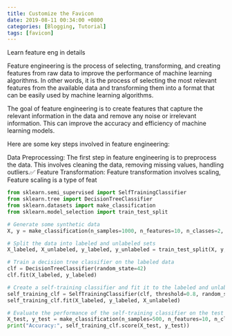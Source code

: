 ```yaml
---
title: Customize the Favicon
date: 2019-08-11 00:34:00 +0800
categories: [Blogging, Tutorial]
tags: [favicon]
---
```



Learn feature eng in details

Feature engineering is the process of selecting, transforming, and creating features from raw data to improve the performance of machine learning algorithms. In other words, it is the process of selecting the most relevant features from the available data and transforming them into a format that can be easily used by machine learning algorithms.

The goal of feature engineering is to create features that capture the relevant information in the data and remove any noise or irrelevant information. This can improve the accuracy and efficiency of machine learning models.

Here are some key steps involved in feature engineering:

Data Preprocessing: The first step in feature engineering is to preprocess the data. This involves 
	 cleaning the  data, 
	removing missing values, 
	handling outliers.✅ 
Feature Transformation: Feature transformation involves 
	scaling, 
Feature scaling is a type of feat


```python
from sklearn.semi_supervised import SelfTrainingClassifier
from sklearn.tree import DecisionTreeClassifier
from sklearn.datasets import make_classification
from sklearn.model_selection import train_test_split

# Generate some synthetic data
X, y = make_classification(n_samples=1000, n_features=10, n_classes=2, random_state=42)

# Split the data into labeled and unlabeled sets
X_labeled, X_unlabeled, y_labeled, y_unlabeled = train_test_split(X, y, test_size=0.5, stratify=y, random_state=42)

# Train a decision tree classifier on the labeled data
clf = DecisionTreeClassifier(random_state=42)
clf.fit(X_labeled, y_labeled)

# Create a self-training classifier and fit it to the labeled and unlabeled data
self_training_clf = SelfTrainingClassifier(clf, threshold=0.8, random_state=42)
self_training_clf.fit(X_labeled, y_labeled, X_unlabeled)

# Evaluate the performance of the self-training classifier on the test set
X_test, y_test = make_classification(n_samples=500, n_features=10, n_classes=2, random_state=42)
print("Accuracy:", self_training_clf.score(X_test, y_test))
```

